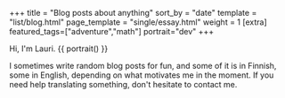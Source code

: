 +++
title = "Blog posts about anything"
sort_by = "date"
template = "list/blog.html"
page_template = "single/essay.html"
weight = 1
[extra]
featured_tags=["adventure","math"]
portrait="dev"
+++

Hi, I'm Lauri. {{ portrait() }}

I sometimes write random blog posts for fun, and some of it is in Finnish, some in English, depending on what motivates me in the moment. If you need help translating something, don't hesitate to contact me.